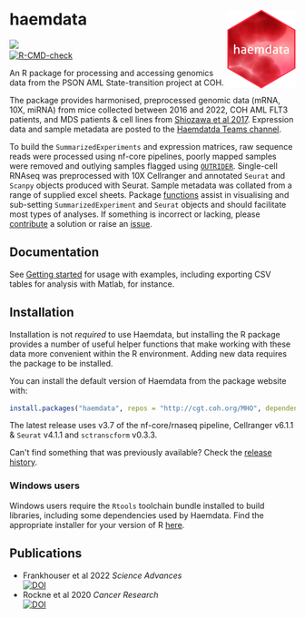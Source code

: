 # haemdata <img src='man/figures/logo.png' align="right" height="139" />
<!-- [![R-CMD-check](https://github.com/drejom/haemdata/workflows/R-CMD-check/badge.svg)](https://github.com/drejom/haemdata/actions)  -->

<!-- badges: start -->
![](https://img.shields.io/badge/code-unstable-red) <br>
[![R-CMD-check](https://github.com/drejom/haemdata/workflows/R-CMD-check/badge.svg)](https://github.com/drejom/haemdata/actions)
<!-- badges: end -->
An R package for processing and accessing genomics data from the PSON AML State-transition project at COH.

The package provides harmonised, preprocessed genomic data (mRNA, 10X, miRNA) from mice collected between 2016 and 2022, COH AML FLT3 patients, and MDS patients & cell lines from [Shiozawa et al 2017](http://doi.org/10.1182/blood-2017-05-783050). Expression data and sample metadata are posted to the [Haemdatda Teams channel](https://cityofhope.sharepoint.com/:f:/r/sites/PSONAMLState-Transition/Shared%20Documents/haemdata?csf=1&web=1&e=Uh4VFb).

To build the `SummarizedExperiments` and expression matrices, raw sequence reads were processed using nf-core pipelines, poorly mapped samples were removed and outlying samples flagged using [`OUTRIDER`](https://doi.org/10.1016/j.ajhg.2018.10.025). Single-cell RNAseq was preprocessed with 10X Cellranger and annotated `Seurat` and `Scanpy` objects produced with Seurat. Sample metadata was collated from a range of supplied excel sheets. Package [functions](http://cgt.coh.org/haemdata/reference/index.html) assist in visualising and sub-setting `SummarizedExperiment` and `Seurat` objects and should facilitate most types of analyses. If something is incorrect or lacking, please [contribute](http://cgt.coh.org/haemdata/CONTRIBUTING.html) a solution or raise an [issue](https://github.com/drejom/haemdata/issues).

## Documentation
See [Getting started](http://cgt.coh.org/haemdata) for usage with examples, including exporting CSV tables for analysis with Matlab, for instance. 

## Installation

Installation is not *required* to use Haemdata, but installing the R package provides a number of useful helper functions that make working with these data more convenient within the R environment. Adding new data requires the package to be installed.

You can install the default version of Haemdata from the package website with:

``` r
install.packages("haemdata", repos = "http://cgt.coh.org/MHO", dependencies = TRUE)
```

The latest release uses v3.7 of the nf-core/rnaseq pipeline, Cellranger v6.1.1 & `Seurat` v4.1.1 and `sctranscform` v0.3.3.

Can't find something that was previously available? Check the [release history](https://github.com/drejom/haemdata/releases).

### Windows users

Windows users require the `Rtools` toolchain bundle installed to build libraries, including some dependencies used by Haemdata. Find the appropriate installer for your version of R [here](https://cran.r-project.org/bin/windows/Rtools/).

## Publications
* Frankhouser et al 2022 *Science Advances* <br>[![DOI](https://zenodo.org/badge/DOI/10.1126/sciadv.abj1664.svg)](https://doi.org/10.1126/sciadv.abj1664)
* Rockne et al 2020 *Cancer Research* <br>[![DOI](https://zenodo.org/badge/DOI/10.1158/0008-5472.CAN-20-0354.svg)](https://doi.org/10.1158/0008-5472.CAN-20-0354)
